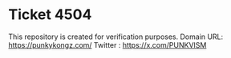 # Ticket 4504
This repository is created for verification purposes.
Domain URL: https://punkykongz.com/
Twitter : https://x.com/PUNKVISM
